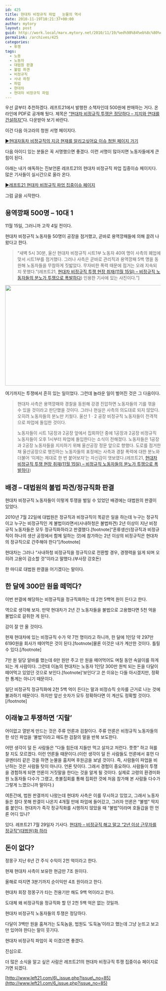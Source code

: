 ```yaml
---
id: 425
title: 현대차 비정규직 파업 _ 눈물의 역사
date: 2010-11-19T10:21:37+00:00
author: mytory
layout: post
guid: http://work.local/marx.mytory.net/2010/11/19/%ed%98%84%eb%8c%80%ec%b0%a8-%eb%b9%84%ec%a0%95%ea%b7%9c%ec%a7%81-%ed%8c%8c%ec%97%85-%eb%88%88%eb%ac%bc%ec%9d%98-%ec%97%ad%ec%82%ac/
permalink: /archives/425
categories:
  - 투쟁
tags:
  - 노동
  - 노동자
  - 대법원 판결
  - 불법 파견
  - 비정규직
  - 사내 하청
  - 파업
  - 현대차
  - 현대차 비정규직 파업
---
```

우선 글부터 추천하겠다. 레프트21에서 발행한 소책자인데 500원에 판매하는 거다. 온라인에 PDF로 공개해 뒀다. 제목은 <a href="http://left21.com/_UPLOAD_PDF/pam_hundai_intermittant.pdf" target="_blank" title="[http://left21.com/_UPLOAD_PDF/pam_hundai_intermittant.pdf]로 이동합니다.">“현대차 비정규직 투쟁은 정당하다 &#8211; 지지와 연대를 건설하자”</a>다. 다운받아 보기 바란다.

이건 다음 아고라의 청원 서명 페이지다.&nbsp;

<a href="http://agora.media.daum.net/petition/view?id=100197" target="_blank" title="[http://agora.media.daum.net/petition/view?id=100197]로 이동합니다.">▶현대자동차 비정규직의 지금 현재를 알리고싶어요 이슈 청원 페이지 가기</a>

다음 아이디 있는 분들은 꼭 서명했으면 좋겠다. 이런 서명이 많아지면 노동자들에게 큰 힘이 된다.

아래는 내가 애독하는 진보언론 레프트21의 현대차 비정규직 파업 집중이슈 페이지다. 많은 기사들이 실시간으로 올라 온다.

<a href="http://www.left21.com/6_issue.php?issue_no=85" target="_blank" title="[http://www.left21.com/6_issue.php?issue_no=85]로 이동합니다.">▶레프트21 현대차 비정규직 파업 집중이슈 페이지</a>

그럼 글을 시작한다.

## 용역깡패 500명 &#8211; 10대 1

11월 15일, 그러니까 고작 4일 전이다.

현대차 비정규직 노동자들 50명이 공장을 점거했고, 곧바로 용역깡패들에 의해 끌려 나왔다고 한다.

> &#8220;새벽 5시 30분, 울산 현대차 비정규직 시트1부 노동자 40여 명이 사측의 폐업에 맞서 시트1부를 점거했다. 그러나 사측은 곧바로 관리직과 용역깡패 5백 명을 동원해 노동자들을 무참하게 짓밟았다. 무자비한 폭력 때문에 점거는 오래 지속되지 못했다.&#8221;(레프트21,&nbsp;<a href="http://www.left21.com/article/8866" target="_blank" title="[http://www.left21.com/article/8866]로 이동합니다.">현대차 비정규직 투쟁 현장 취재(11월 15일) &#8211;&nbsp;비정규직 노동자들의 분노가 투쟁으로 폭발하다</a>) 인용한 기사에 있는 사진이다.&#8221;]


<img src="http://work.local/marx.mytory.net/wp-content/uploads/1/cfile8.uf.18626C324CE694F18A23A2.jpg" width="540" height="324" alt="" filename="cfile8.uf.18626C324CE694F18A23A2.jpg" filemime="" /> 

여기까지는 투쟁에서 흔히 있는 일이었다. 그런데 놀라운 일이 벌어진 것은 그 다음이다.

> 현대차 사측은 용역깡패와 경찰을 동원해 강경 진압하면 노동자들의 기를 꺾을 수 있을 것이라고 판단했을 것이다. 그러나 현실은 사측의 의도대로 되지 않았다. 오히려 노동자들의 분노만 키웠다. 울산 1ㆍ2 공장 비정규직 노동자들이 전격적으로 파업에 돌입한 것이다.
> 
> 노동자들이 시트 1공장과 2공장 앞에서 집회하던 중에 1공장과 2공장 비정규직 노동자들이 오후 1시부터 파업에 돌입한다는 소식이 전해졌다. 노동자들은 1공장과 2공장 노동자들을 지지하기 위해 울산공장 정문 앞으로 향했다. 도로를 점거한 채 울산공장으로 행진하는 노동자들의 표정에는 사측과 경찰 폭력에 대한 분노와 더불어 ‘이제는 제대로 한 번 붙어보자’는 자신감이 엿보였다.(레프트21,&nbsp;<a href="http://www.left21.com/article/8866" target="_blank" title="[http://www.left21.com/article/8866]로 이동합니다.">현대차 비정규직 투쟁 현장 취재(11월 15일) &#8211;&nbsp;비정규직 노동자들의 분노가 투쟁으로 폭발하다</a>)

## 배경 &#8211; 대법원의 불법 파견/정규직화 판결

현대차 비정규직 노동자들이 이렇게 투쟁을 벌일 수 있었던 배경에는 대법원의 판결이 있었다.

2010년 7월 22일에 대법원은 정규직과 비정규직이 똑같은 일을 하는데 누구는 정규직이고 누구는 비정규직인 게 불법이라면서(사내하청은 불법파견) 2년 이상이 지난 비정규직 노동자들은 모두 정규직화하라고 판결했다.[footnote]“혼류생산(정규직과 비정규직이 하나의 생산 공정에서 함께 일하는 것)에 참가하는 2년 이상의 비정규직은 현대차의 정규직으로 간주해야 한다”[/footnote]

현대차는 그러나 “사내하청 비정규직을 정규직으로 전환할 경우, 경쟁력을 잃게 되며 오히려 고용이 감소할 것”이라고 말했다.(부사장 강호돈)

한 마디로 대법원 판결을 어기겠다는 말이다.

## 한 달에 300만 원을 떼먹다?

이번 판결에 해당하는 비정규직을 정규직화하는 데 2천 5백억 원이 든다고 한다. 

역으로 생각해 보자. 만약 현대차가 2년 간 노동자들을 불법으로 고용했다면 5천 억을 불법으로 갈취한 게 된다.

감이 잘 안 올 것이다.&nbsp;

현재 현대차에 있는 비정규직 수가 약 7천 명이라고 하니까, 한 달에 1인당 약&nbsp;297만 6190원을 회사가 떼어먹은 것이 된다.[footnote]물론 이것은 내가 계산한 것이다. 틀릴 수 있다.[/footnote]

7만 원 일당 알바를 했는데 6만 원만 주고 만 원을 떼어먹어도 며칠 동안 속앓이를 하게 되는 게 사람이다. 그런데 이놈의 현대차는 노동자 1인당 300만 원씩 되는 돈을 다달이 떼어먹고 있었던 것으로 보인다.[footnote]&#8217;보인다&#8217;고 쓴 이유는 다들 아시겠지만, 정확한 통계는 아니기 때문이다.
  
일단 비정규직 정규직화에 2천 5백 억이 든다는 말과 비정슈직 숫자를 근거로 나눈 것에 불과하기 때문이다. 하지만 앞선 숫자가 모두 정확하다면 이 계산도 정확할 것이다.[/footnote]

## 이래놓고 투쟁하면 ‘지랄’

어이없고 열받게 만드는 것은 주류 언론과 검찰이다. 주류 언론은 비정규직 노동자들의 한 섞인 파업을 &#8216;불법&#8217;이라고 매도한 검찰의 말을 반복 보도한다.

어떤 생각이 덜 든 사람들은 &#8220;다들 힘든데 지들만 먹고 살자고 저런다. 쯧쯧&#8221; 하고 혀를 찰 지도 모르겠다. 이런 언론들 때문이다.(이런 생각이 덜 든 사람들도 언론에서 휴먼 다큐멘터리 같은 것을 하면 눈물을 훔치며 후원금을 보낼 것이다. 즉, 사람들이 파업을 비난하는 것은 사람들 탓이 아니다. 언론 탓이다. 그래서 경험이 중요하다. 사람들이 투쟁을 경험하게 되면 언론이 거짓말을 한다는 것을 알게 될 것이다. 실제로 고령의 환경미화원 노동자들 다수가 그랬고, 촛불집회를 통해 집회란 것에 처음 참가해 본 사람들 다수가 그렇게 느꼈으니까 말이다.)

여튼간에, 법원 판결까지 나왔는데 현대차 사측은 이를 무시하고 있었고, 그래서 노동자들은 참다 못해 판결이 나온지 4개월 만에 파업에 들어갔고, 그러자 언론은 &#8220;불법&#8221; 딱지를 붙인다. 현대차가 즉각 정규직화를 시행하지 않았을 때 &#8220;불법&#8221;이라며 호들갑을 떤 언론 어디 있나?

있다. 레프트21 7월 29일자 기사다. <a href="http://www.left21.com/article/8440" target="_blank" title="[http://www.left21.com/article/8440]로 이동합니다.">현대차 &#8211; 비정규직 해고 말고 “2년 이상 근무자를 정규직”(대법원)화 하라</a>

## 돈이 없다?

정몽구 지난 6년 간 주식 수익이 2천 억이라고 한다.&nbsp;

현재 현대차 사측이 보유한 현금만 7조 원이다.

올해로 따지면 3분기까지 순이익만 4조 원이라고 한다.

현대차 회장 정몽구가 타는 전용기만 해도 9백 억이라고 한다.

도대체 왜 비정규직을 정규직화 할 던 2천 5백 억은 없는 것일까.

현대차 비정규직 노동자들의 투쟁은 정당하다.

다달이 3백만 원을 훔쳐가는 도둑놈을, 법원도 &#8216;도둑놈&#8217;이라고 했는데 그냥 눈뜨고 보고만 있어야 한다는 말이 웃기다.

현대차 비정규직 파업이 꼭 이겼으면 좋겠다.

진심으로.

더 많은 소식을 알고 싶은 사람은 레프트21의 현대차 비정규직 투쟁 집중이슈 페이지로 가면 되겠다.

[http://www.left21.com/6\_issue.php?issue\_no=85](http://www.left21.com/6_issue.php?issue_no=85)